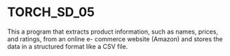 # TORCH_SD_05
This a program that extracts product information, such as names, prices, and ratings, from an online e- commerce website (Amazon) and stores the data in a structured format like a CSV file.
